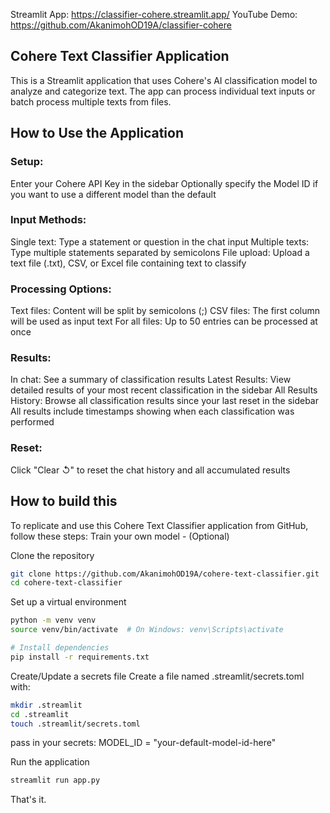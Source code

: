 
Streamlit App: https://classifier-cohere.streamlit.app/
YouTube Demo: https://github.com/AkanimohOD19A/classifier-cohere

## Cohere Text Classifier Application
This is a Streamlit application that uses Cohere's AI classification model to analyze and categorize text. The app can process individual text inputs or batch process multiple texts from files.

## How to Use the Application
### Setup:
Enter your Cohere API Key in the sidebar
Optionally specify the Model ID if you want to use a different model than the default

### Input Methods:
Single text: Type a statement or question in the chat input
Multiple texts: Type multiple statements separated by semicolons
File upload: Upload a text file (.txt), CSV, or Excel file containing text to classify

### Processing Options:
Text files: Content will be split by semicolons (;)
CSV files: The first column will be used as input text
For all files: Up to 50 entries can be processed at once

### Results:
In chat: See a summary of classification results
Latest Results: View detailed results of your most recent classification in the sidebar
All Results History: Browse all classification results since your last reset in the sidebar
All results include timestamps showing when each classification was performed

### Reset:
Click "Clear ↺" to reset the chat history and all accumulated results

## How to build this
To replicate and use this Cohere Text Classifier application from GitHub, follow these steps:
Train your own model - (Optional) 

Clone the repository
```bash
git clone https://github.com/AkanimohOD19A/cohere-text-classifier.git
cd cohere-text-classifier
```
Set up a virtual environment
```bash
python -m venv venv
source venv/bin/activate  # On Windows: venv\Scripts\activate

# Install dependencies
pip install -r requirements.txt
```
Create/Update a secrets file
Create a file named .streamlit/secrets.toml with:
```bash
mkdir .streamlit
cd .streamlit
touch .streamlit/secrets.toml
```
pass in your secrets:
MODEL_ID = "your-default-model-id-here"

Run the application
```bash
streamlit run app.py
```

That's it.
